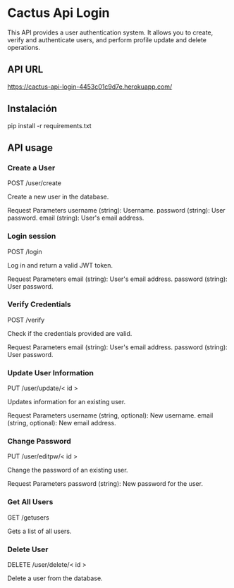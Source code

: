 # Cactus Api Login

This API provides a user authentication system. It allows you to create, verify and authenticate users, and perform profile update and delete operations.

## API URL

https://cactus-api-login-4453c01c9d7e.herokuapp.com/

## Instalación

pip install -r requirements.txt

## API usage

### Create a User

POST /user/create

Create a new user in the database.

Request Parameters
username (string): Username.
password (string): User password.
email (string): User's email address.

### Login session

POST /login

Log in and return a valid JWT token.

Request Parameters
email (string): User's email address.
password (string): User password.

### Verify Credentials

POST /verify

Check if the credentials provided are valid.

Request Parameters
email (string): User's email address.
password (string): User password.

### Update User Information

PUT /user/update/< id >

Updates information for an existing user.

Request Parameters
username (string, optional): New username.
email (string, optional): New email address.

### Change Password

PUT /user/editpw/< id >

Change the password of an existing user.

Request Parameters
password (string): New password for the user.

### Get All Users

GET /getusers

Gets a list of all users.

### Delete User

DELETE /user/delete/< id >

Delete a user from the database.
